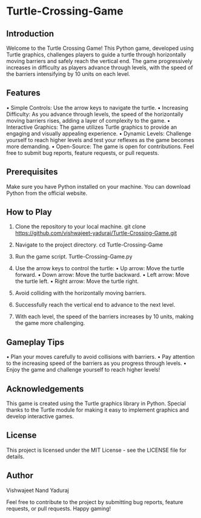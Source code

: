 # Turtle-Crossing-Game

## Introduction
Welcome to the Turtle Crossing Game! This Python game, developed using Turtle graphics, challenges players to guide a turtle through horizontally moving barriers and safely reach the vertical end. The game progressively increases in difficulty as players advance through levels, with the speed of the barriers intensifying by 10 units on each level.

## Features
•	Simple Controls: Use the arrow keys to navigate the turtle.
•	Increasing Difficulty: As you advance through levels, the speed of the horizontally moving barriers rises, adding a layer of complexity to the game.
•	Interactive Graphics: The game utilizes Turtle graphics to provide an engaging and visually appealing experience.
•	Dynamic Levels: Challenge yourself to reach higher levels and test your reflexes as the game becomes more demanding.
•	Open-Source: The game is open for contributions. Feel free to submit bug reports, feature requests, or pull requests.

## Prerequisites
Make sure you have Python installed on your machine. You can download Python from the official website.

## How to Play
1.	Clone the repository to your local machine.
  git clone https://github.com/vishwajeet-yaduraj/Turtle-Crossing-Game.git

2. Navigate to the project directory.
   cd Turtle-Crossing-Game
   
3. Run the game script.
   Turtle-Crossing-Game.py

4.	Use the arrow keys to control the turtle:
•	Up arrow: Move the turtle forward.
•	Down arrow: Move the turtle backward.
•	Left arrow: Move the turtle left.
•	Right arrow: Move the turtle right.

5.	Avoid colliding with the horizontally moving barriers.
6.	Successfully reach the vertical end to advance to the next level.
7.	With each level, the speed of the barriers increases by 10 units, making the game more challenging.

## Gameplay Tips
•	Plan your moves carefully to avoid collisions with barriers.
•	Pay attention to the increasing speed of the barriers as you progress through levels.
•	Enjoy the game and challenge yourself to reach higher levels!

## Acknowledgements
This game is created using the Turtle graphics library in Python. Special thanks to the Turtle module for making it easy to implement graphics and develop interactive games.

## License
This project is licensed under the MIT License - see the LICENSE file for details.

## Author
Vishwajeet Nand Yaduraj

Feel free to contribute to the project by submitting bug reports, feature requests, or pull requests. Happy gaming!




